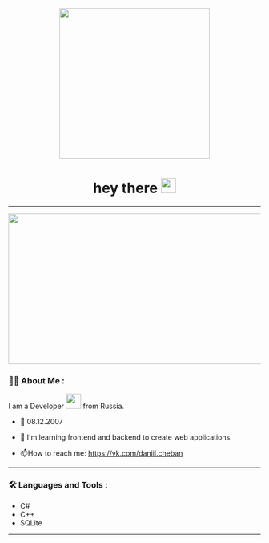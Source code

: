 <div id="header" align="center">
  <img src="https://i.giphy.com/media/v1.Y2lkPTc5MGI3NjExb3B5cXFpYmd0c3NpaHl0OTlsNGhnN2E5eTJ0Z3Z0ajh3Z3FseHlvbyZlcD12MV9pbnRlcm5hbF9naWZfYnlfaWQmY3Q9cw/6FT3QE3AJMfwJDZBNr/giphy.gif" width="300"/>
  
</div>

<div align="center"
<img src="https://komarev.com/ghpvc/?username=DaCheb1&style=flat-square&color=blue" alt=""/>

<h1>
  hey there
  <img src="https://media.giphy.com/media/hvRJCLFzcasrR4ia7z/giphy.gif" width="30px"/>
</h1>
</div>

---
<div align="center">
  <img src="https://media.giphy.com/media/dWesBcTLavkZuG35MI/giphy.gif" width="600" height="300"/>
</div>

### :man_technologist: About Me :
I am a Developer <img src="https://media.giphy.com/media/WUlplcMpOCEmTGBtBW/giphy.gif" width="30"> from Russia.

- 🎂 08.12.2007
- :telescope: I'm learning frontend and backend to create web applications.



- :mailbox:How to reach me: https://vk.com/daniil.cheban
- ---
### :hammer_and_wrench: Languages and Tools :

- C#
- C++
- SQLite


- ---


